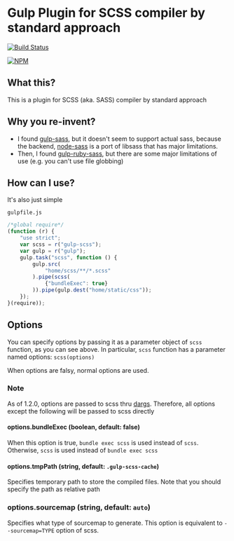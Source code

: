 # Gulp Plugin for SCSS compiler by standard approach

[![Build Status](https://travis-ci.org/Forumouth/gulp-scss.svg?branch=master)](https://travis-ci.org/Forumouth/gulp-scss)

[![NPM](https://nodei.co/npm/gulp-scss.png?downloads=true&downloadRank=true&stars=true)](https://nodei.co/npm/gulp-scss/)

## What this?
This is a plugin for SCSS (aka. SASS) compiler by standard approach

## Why you re-invent?
* I found [gulp-sass](https://github.com/dlmanning/gulp-sass), but it doesn't
  seem to support actual sass, because the backend, [node-sass](https://github.com/sass/node-sass) is a port of libsass that has major limitations.
* Then, I found [gulp-ruby-sass](https://github.com/sindresorhus/gulp-ruby-sass),
  but there are some major limitations of use (e.g. you can't use file globbing)

## How can I use?
It's also just simple

`gulpfile.js`

```JavaScript
/*global require*/
(function (r) {
    "use strict";
    var scss = r("gulp-scss");
    var gulp = r("gulp");
    gulp.task("scss", function () {
        gulp.src(
            "home/scss/**/*.scss"
        ).pipe(scss(
            {"bundleExec": true}
        )).pipe(gulp.dest("home/static/css"));
    });
}(require));
```

## Options
You can specify options by passing it as a parameter object of `scss` function,
as you can see above. In particular, `scss` function has a parameter named options:
`scss(options)`

When options are falsy, normal options are used.

### Note
As of 1.2.0, options are passed to scss thru
[dargs](https://github.com/sindresorhus/dargs).
Therefore, all options except the following will be passed to scss directly

#### options.bundleExec (boolean, default: false)
When this option is true, `bundle exec scss` is used instead of `scss`. Otherwise,
`scss` is used instead of `bundle exec scss`

#### options.tmpPath (string, default: `.gulp-scss-cache`)
Specifies temporary path to store the compiled files.
Note that you should specify the path as relative path

### options.sourcemap (string, default: `auto`)
Specifies what type of sourcemap to generate.
This option is equivalent to `--sourcemap=TYPE` option of scss.
